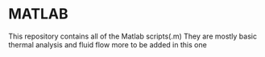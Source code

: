 # MATLAB
This repository contains all of the Matlab scripts(.m)
They are mostly basic thermal analysis and fluid flow 
more to be added in this one 
